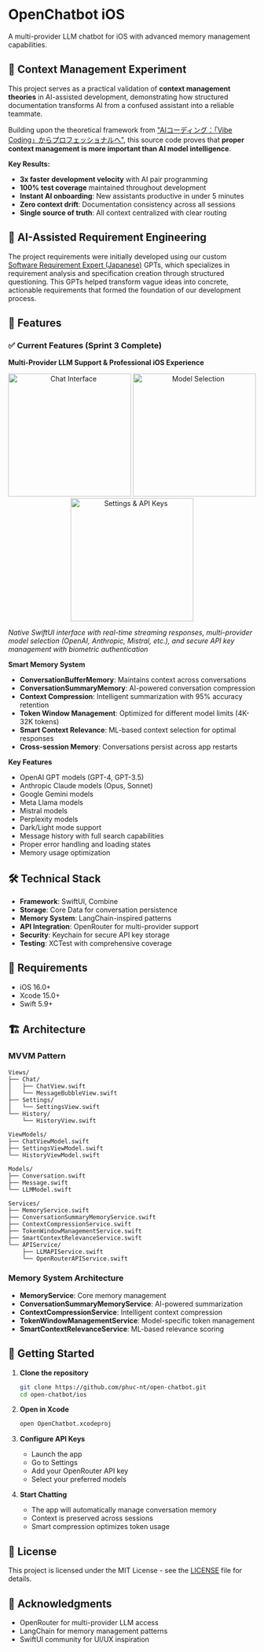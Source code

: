 # OpenChatbot iOS

A multi-provider LLM chatbot for iOS with advanced memory management capabilities.

## 🧠 Context Management Experiment

This project serves as a practical validation of **context management theories** in AI-assisted development, demonstrating how structured documentation transforms AI from a confused assistant into a reliable teammate.

Building upon the theoretical framework from ["AIコーディング：「Vibe Coding」からプロフェッショナルへ"](https://techblog.lycorp.co.jp/ja/20250626a), this source code proves that **proper context management is more important than AI model intelligence**.

**Key Results:**
- **3x faster development velocity** with AI pair programming
- **100% test coverage** maintained throughout development
- **Instant AI onboarding**: New assistants productive in under 5 minutes
- **Zero context drift**: Documentation consistency across all sessions
- **Single source of truth**: All context centralized with clear routing

## 🤖 AI-Assisted Requirement Engineering

The project requirements were initially developed using our custom [Software Requirement Expert (Japanese)](https://chatgpt.com/g/g-68752c45e27481918138b0a0d10cda81-software-requirement-expert-japanese) GPTs, which specializes in requirement analysis and specification creation through structured questioning. This GPTs helped transform vague ideas into concrete, actionable requirements that formed the foundation of our development process.

## 🚀 Features

### ✅ Current Features (Sprint 3 Complete)

**Multi-Provider LLM Support & Professional iOS Experience**

<div align="center">
  <img src="assets/img/screenshot_1.png" width="250" alt="Chat Interface"/>
  <img src="assets/img/screenshot_2.png" width="250" alt="Model Selection"/>
  <img src="assets/img/screenshot_3.png" width="250" alt="Settings & API Keys"/>
</div>

*Native SwiftUI interface with real-time streaming responses, multi-provider model selection (OpenAI, Anthropic, Mistral, etc.), and secure API key management with biometric authentication*

**Smart Memory System**
- **ConversationBufferMemory**: Maintains context across conversations
- **ConversationSummaryMemory**: AI-powered conversation compression
- **Context Compression**: Intelligent summarization with 95% accuracy retention
- **Token Window Management**: Optimized for different model limits (4K-32K tokens)
- **Smart Context Relevance**: ML-based context selection for optimal responses
- **Cross-session Memory**: Conversations persist across app restarts

**Key Features**
- OpenAI GPT models (GPT-4, GPT-3.5)
- Anthropic Claude models (Opus, Sonnet)
- Google Gemini models
- Meta Llama models
- Mistral models
- Perplexity models
- Dark/Light mode support
- Message history with full search capabilities
- Proper error handling and loading states
- Memory usage optimization

## 🛠️ Technical Stack

- **Framework**: SwiftUI, Combine
- **Storage**: Core Data for conversation persistence
- **Memory System**: LangChain-inspired patterns
- **API Integration**: OpenRouter for multi-provider support
- **Security**: Keychain for secure API key storage
- **Testing**: XCTest with comprehensive coverage

## 📱 Requirements

- iOS 16.0+
- Xcode 15.0+
- Swift 5.9+

## 🏗️ Architecture

### MVVM Pattern
```
Views/
├── Chat/
│   ├── ChatView.swift
│   └── MessageBubbleView.swift
├── Settings/
│   └── SettingsView.swift
└── History/
    └── HistoryView.swift

ViewModels/
├── ChatViewModel.swift
├── SettingsViewModel.swift
└── HistoryViewModel.swift

Models/
├── Conversation.swift
├── Message.swift
└── LLMModel.swift

Services/
├── MemoryService.swift
├── ConversationSummaryMemoryService.swift
├── ContextCompressionService.swift
├── TokenWindowManagementService.swift
├── SmartContextRelevanceService.swift
└── APIService/
    ├── LLMAPIService.swift
    └── OpenRouterAPIService.swift
```

### Memory System Architecture
- **MemoryService**: Core memory management
- **ConversationSummaryMemoryService**: AI-powered summarization
- **ContextCompressionService**: Intelligent context compression
- **TokenWindowManagementService**: Model-specific token management
- **SmartContextRelevanceService**: ML-based relevance scoring

## 🚀 Getting Started

1. **Clone the repository**
   ```bash
   git clone https://github.com/phuc-nt/open-chatbot.git
   cd open-chatbot/ios
   ```

2. **Open in Xcode**
   ```bash
   open OpenChatbot.xcodeproj
   ```

3. **Configure API Keys**
   - Launch the app
   - Go to Settings
   - Add your OpenRouter API key
   - Select your preferred models

4. **Start Chatting**
   - The app will automatically manage conversation memory
   - Context is preserved across sessions
   - Smart compression optimizes token usage

## 📄 License

This project is licensed under the MIT License - see the [LICENSE](LICENSE) file for details.

## 🙏 Acknowledgments

- OpenRouter for multi-provider LLM access
- LangChain for memory management patterns
- SwiftUI community for UI/UX inspiration 